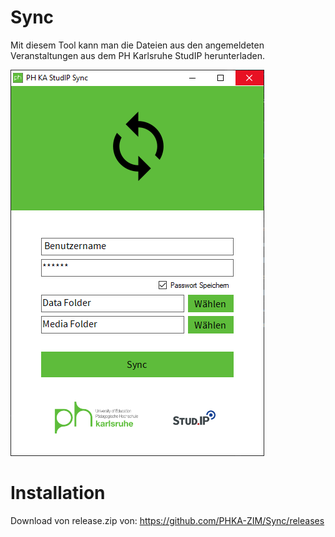 # Sync

Mit diesem Tool kann man die Dateien aus den angemeldeten Veranstaltungen aus dem PH Karlsruhe StudIP herunterladen.


![Image of Sync](https://github.com/PHKA-ZIM/Sync/blob/master/PHStudIPSync/img/screenshot.png)

# Installation

Download von release.zip von:
https://github.com/PHKA-ZIM/Sync/releases
